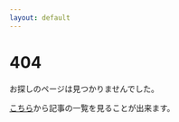 ```yaml
---
layout: default
---
```

<h1>404</h1>
<p>お探しのページは見つかりませんでした。</p>
<p><a href="posts">こちら</a>から記事の一覧を見ることが出来ます。</p>